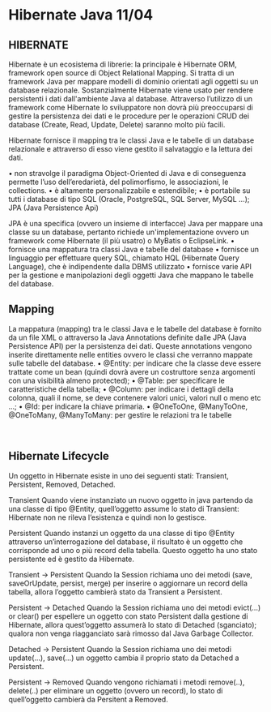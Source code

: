 # Hibernate Java 11/04

## HIBERNATE

<p>Hibernate è un ecosistema di librerie: la principale è Hibernate ORM, framework open source di Object Relational Mapping. Si tratta di un framework Java per mappare modelli di dominio orientati agli oggetti su un database relazionale. Sostanzialmente Hibernate viene usato per rendere persistenti i dati dall'ambiente Java al database.
Attraverso l’utilizzo di un framework come Hibernate lo sviluppatore non dovrà più preoccuparsi di gestire la persistenza dei dati e le procedure per le operazioni CRUD dei database (Create, Read, Update, Delete) saranno molto più facili.</p>
<p>Hibernate fornisce il mapping tra le classi Java e le tabelle di un database relazionale e attraverso di esso viene gestito il salvataggio e la lettura dei dati.</p>
•	non stravolge il paradigma Object-Oriented di Java e di conseguenza permette l’uso dell’eredarietà, del polimorfismo, le associazioni, le collections.
•	è altamente personalizzabile e estendibile;
•	è portabile su tutti i database di tipo SQL (Oracle, PostgreSQL, SQL Server, MySQL ...); 
JPA (Java Persistence Api)

JPA è una specifica (ovvero un insieme di interfacce) Java per mappare una classe su un database, pertanto richiede un'implementazione ovvero un framework come Hibernate (il più usatro) o MyBatis o EclipseLink.
•	fornisce una mappatura tra classi Java e tabelle del database
•	fornisce un linguaggio per effettuare query SQL, chiamato HQL (Hibernate Query Language), che è indipendente dalla DBMS utilizzato
•	fornisce varie API per la gestione e manipolazioni degli oggetti Java che mappano le tabelle del database.

## Mapping
La mappatura (mapping) tra le classi Java e le tabelle del database è fornito da un file XML o attraverso la Java Annotations definite dalle JPA (Java Persistence API) per la persistenza dei dati. 
Queste annotations vengono inserite direttamente nelle entities ovvero le classi che verranno mappate sulle tabelle del database.
•	@Entity: per indicare che la classe deve essere trattate come un bean (quindi dovrà avere un costruttore senza argomenti con una visibilità almeno protected);
•	@Table: per specificare le caratteristiche della tabella;
•	@Column: per indicare i dettagli della colonna, quali il nome, se deve contenere valori unici, valori null o meno etc ...;
•	@Id: per indicare la chiave primaria.
•	@OneToOne, @ManyToOne, @OneToMany, @ManyToMany: per gestire le relazioni tra le tabelle

 
## Hibernate Lifecycle

Un oggetto in Hibernate esiste in uno dei seguenti stati: Transient, Persistent, Removed, Detached.

Transient
Quando viene instanziato un nuovo oggetto in java partendo da una classe di tipo @Entity, quell’oggetto assume lo stato di Transient: Hibernate non ne rileva l’esistenza e quindi non lo gestisce.

Persistent
Quando instanzi un oggetto da una classe di tipo @Entity attraverso un’interrogazione del database, il risultato è un oggetto che corrisponde ad uno o più record della tabella. Questo oggetto ha uno stato persistente ed è gestito da Hibernate.

Transient -> Persistent
Quando la Session richiama uno dei metodi (save, saveOrUpdate, persist, merge) per inserire o aggiornare un record della tabella, allora l’oggetto cambierà stato da Transient a Persistent.

Persistent -> Detached
Quando la Session richiama uno dei metodi evict(...) or clear() per espellere un oggetto con stato Persistent dalla gestione di Hibernate, allora quest’oggetto assumerà lo stato di Detached (sganciato); qualora non venga riagganciato sarà rimosso dal Java Garbage Collector.

Detached -> Persistent
Quando la Session richiama uno dei metodi update(...), save(…) un oggetto cambia il proprio stato da Detached a Persistent.

Persistent -> Removed
Quando vengono richiamati i metodi remove(..), delete(..)  per eliminare un oggetto (ovvero un record), lo stato di quell’oggetto cambierà da Persitent a Removed.

